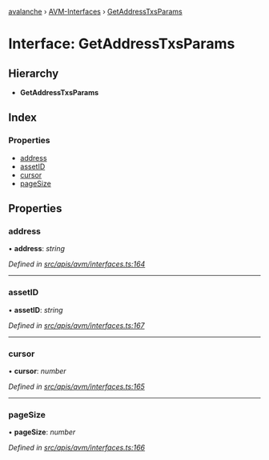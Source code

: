 [avalanche](../README.md) › [AVM-Interfaces](../modules/avm_interfaces.md) › [GetAddressTxsParams](avm_interfaces.getaddresstxsparams.md)

# Interface: GetAddressTxsParams

## Hierarchy

* **GetAddressTxsParams**

## Index

### Properties

* [address](avm_interfaces.getaddresstxsparams.md#address)
* [assetID](avm_interfaces.getaddresstxsparams.md#assetid)
* [cursor](avm_interfaces.getaddresstxsparams.md#cursor)
* [pageSize](avm_interfaces.getaddresstxsparams.md#pagesize)

## Properties

###  address

• **address**: *string*

*Defined in [src/apis/avm/interfaces.ts:164](https://github.com/ava-labs/avalanchejs/blob/62a14d4/src/apis/avm/interfaces.ts#L164)*

___

###  assetID

• **assetID**: *string*

*Defined in [src/apis/avm/interfaces.ts:167](https://github.com/ava-labs/avalanchejs/blob/62a14d4/src/apis/avm/interfaces.ts#L167)*

___

###  cursor

• **cursor**: *number*

*Defined in [src/apis/avm/interfaces.ts:165](https://github.com/ava-labs/avalanchejs/blob/62a14d4/src/apis/avm/interfaces.ts#L165)*

___

###  pageSize

• **pageSize**: *number*

*Defined in [src/apis/avm/interfaces.ts:166](https://github.com/ava-labs/avalanchejs/blob/62a14d4/src/apis/avm/interfaces.ts#L166)*
